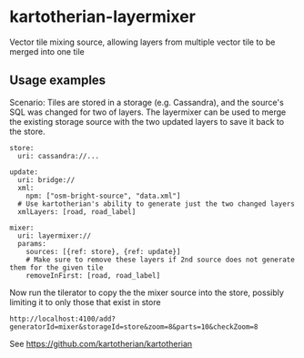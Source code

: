 # kartotherian-layermixer
Vector tile mixing source, allowing layers from multiple vector tile to be merged into one tile

## Usage examples

Scenario: Tiles are stored in a storage (e.g. Cassandra), and the source's SQL was changed for two of layers.
The layermixer can be used to merge the existing storage source with the two updated layers to save it back to the store.

```
store:
  uri: cassandra://...

update:
  uri: bridge://
  xml:
    npm: ["osm-bright-source", "data.xml"]
  # Use kartotherian's ability to generate just the two changed layers
  xmlLayers: [road, road_label]

mixer:
  uri: layermixer://
  params:
    sources: [{ref: store}, {ref: update}]
    # Make sure to remove these layers if 2nd source does not generate them for the given tile
    removeInFirst: [road, road_label]
```

Now run the tilerator to copy the the mixer source into the store, possibly limiting it to only those that exist in store
```
http://localhost:4100/add?generatorId=mixer&storageId=store&zoom=8&parts=10&checkZoom=8
```

See https://github.com/kartotherian/kartotherian
